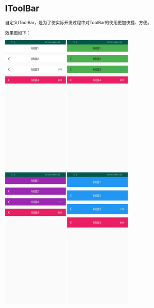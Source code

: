 IToolBar
=

自定义IToolBar，是为了使实际开发过程中对ToolBar的使用更加快捷、方便。

效果图如下：

<div align="left" >
	<img src="https://github.com/enChenging/IToolBar/blob/master/screenshot/screen.jpg" width="200">
	<img src="https://github.com/enChenging/IToolBar/blob/master/screenshot/screen2.jpg" width="200">
	<img src="https://github.com/enChenging/IToolBar/blob/master/screenshot/screen3.jpg" width="200">
	<img src="https://github.com/enChenging/IToolBar/blob/master/screenshot/screen4.jpg" width="200">
</div>





